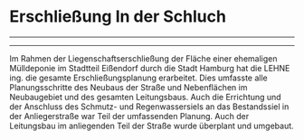 # Erschließung In der Schluch

---

---

Im Rahmen der Liegenschaftserschließung der Fläche einer ehemaligen 
Mülldeponie im Stadtteil Eißendorf durch die Stadt Hamburg hat die LEHNE
 ing. die gesamte Erschließungsplanung erarbeitet. Dies umfasste alle 
Planungsschritte des Neubaus der Straße und Nebenflächen im Neubaugebiet
 und des gesamten Leitungsbaus. Auch die Errichtung und der Anschluss 
des Schmutz- und Regenwassersiels an das Bestandssiel in der 
Anliegerstraße war Teil der umfassenden Planung. Auch der Leitungsbau im
 anliegenden Teil der Straße wurde überplant und umgebaut.